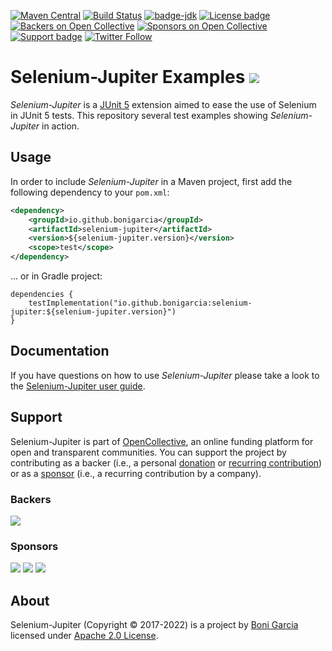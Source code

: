 [![Maven Central](https://img.shields.io/maven-central/v/io.github.bonigarcia/selenium-jupiter.svg)](https://search.maven.org/#search%7Cga%7C1%7Cg%3Aio.github.bonigarcia%20a%3Aselenium-jupiter)
[![Build Status](https://github.com/bonigarcia/selenium-jupiter-examples/workflows/build/badge.svg)](https://github.com/bonigarcia/selenium-jupiter-examples/actions)
[![badge-jdk](https://img.shields.io/badge/jdk-8-green.svg)](https://www.oracle.com/technetwork/java/javase/downloads/index.html)
[![License badge](https://img.shields.io/badge/license-Apache2-green.svg)](https://www.apache.org/licenses/LICENSE-2.0)
[![Backers on Open Collective](https://opencollective.com/selenium-jupiter/backers/badge.svg)](#backers)
[![Sponsors on Open Collective](https://opencollective.com/selenium-jupiter/sponsors/badge.svg)](#sponsors)
[![Support badge](https://img.shields.io/badge/stackoverflow-selenium_jupiter-green.svg?logo=stackoverflow)](https://stackoverflow.com/questions/tagged/selenium-jupiter?sort=newest)
[![Twitter Follow](https://img.shields.io/twitter/follow/boni_gg.svg?style=social)](https://twitter.com/boni_gg)

# Selenium-Jupiter Examples [![][Logo]][GitHub Repository]

*Selenium-Jupiter* is a [JUnit 5] extension aimed to ease the use of Selenium in JUnit 5 tests. This repository several test examples showing *Selenium-Jupiter* in action.

## Usage

In order to include *Selenium-Jupiter* in a Maven project, first add the following dependency to your `pom.xml`:

```xml
<dependency>
    <groupId>io.github.bonigarcia</groupId>
    <artifactId>selenium-jupiter</artifactId>
    <version>${selenium-jupiter.version}</version>
    <scope>test</scope>
</dependency>
```

... or in Gradle project:

```
dependencies {
    testImplementation("io.github.bonigarcia:selenium-jupiter:${selenium-jupiter.version}")
}
```

## Documentation

If you have questions on how to use *Selenium-Jupiter* please take a look to the [Selenium-Jupiter user guide].

## Support

Selenium-Jupiter is part of [OpenCollective], an online funding platform for open and transparent communities. You can support the project by contributing as a backer (i.e., a personal [donation] or [recurring contribution]) or as a [sponsor] (i.e., a recurring contribution by a company).

### Backers

<a href="https://opencollective.com/selenium-jupiter" target="_blank"><img src="https://opencollective.com/selenium-jupiter/backers.svg?width=890"></a>

### Sponsors

<a href="https://opencollective.com/selenium-jupiter/sponsor/0/website" target="_blank"><img src="https://opencollective.com/selenium-jupiter/sponsor/0/avatar.svg"></a>
<a href="https://opencollective.com/selenium-jupiter/sponsor/1/website" target="_blank"><img src="https://opencollective.com/selenium-jupiter/sponsor/1/avatar.svg"></a>
<a href="https://opencollective.com/selenium-jupiter/sponsor/2/website" target="_blank"><img src="https://opencollective.com/selenium-jupiter/sponsor/2/avatar.svg"></a>

## About

Selenium-Jupiter (Copyright &copy; 2017-2022) is a project by [Boni Garcia] licensed under [Apache 2.0 License].

[Apache 2.0 License]: https://www.apache.org/licenses/LICENSE-2.0
[Boni Garcia]: https://bonigarcia.github.io/
[GitHub Repository]: https://github.com/bonigarcia/selenium-jupiter-examples
[JUnit 5]: https://junit.org/junit5/docs/current/user-guide/
[Logo]: https://bonigarcia.github.io/img/selenium-jupiter.png
[Selenium-Jupiter user guide]: https://bonigarcia.dev/selenium-jupiter/
[OpenCollective]: https://opencollective.com/selenium-jupiter
[donation]: https://opencollective.com/selenium-jupiter/donate
[recurring contribution]: https://opencollective.com/selenium-jupiter/contribute/backer-8132/checkout
[sponsor]: https://opencollective.com/selenium-jupiter/contribute/sponsor-8133/checkout
